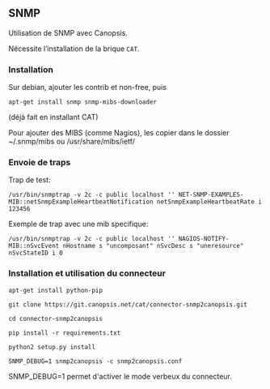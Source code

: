 ## SNMP

Utilisation de SNMP avec Canopsis.

Nécessite l’installation de la brique `CAT`.

### Installation

Sur debian, ajouter les contrib et non-free, puis
```
apt-get install snmp snmp-mibs-downloader
```
(déjà fait en installant CAT)

Pour ajouter des MIBS (comme Nagios), les copier dans le dossier  ~/.snmp/mibs ou /usr/share/mibs/ietf/

### Envoie de traps
Trap de test:
```
/usr/bin/snmptrap -v 2c -c public localhost '' NET-SNMP-EXAMPLES-MIB::netSnmpExampleHeartbeatNotification netSnmpExampleHeartbeatRate i 123456
```

Exemple de trap avec une mib specifique:
```
/usr/bin/snmptrap -v 2c -c public localhost '' NAGIOS-NOTIFY-MIB::nSvcEvent nHostname s "uncomposant" nSvcDesc s "uneresource" nSvcStateID i 0
```

### Installation et utilisation du connecteur

```
apt-get install python-pip

git clone https://git.canopsis.net/cat/connector-snmp2canopsis.git

cd connector-snmp2canopsis

pip install -r requirements.txt

python2 setup.py install

SNMP_DEBUG=1 snmp2canopsis -c snmp2canopsis.conf
```

SNMP_DEBUG=1 permet d'activer le mode verbeux du connecteur.
